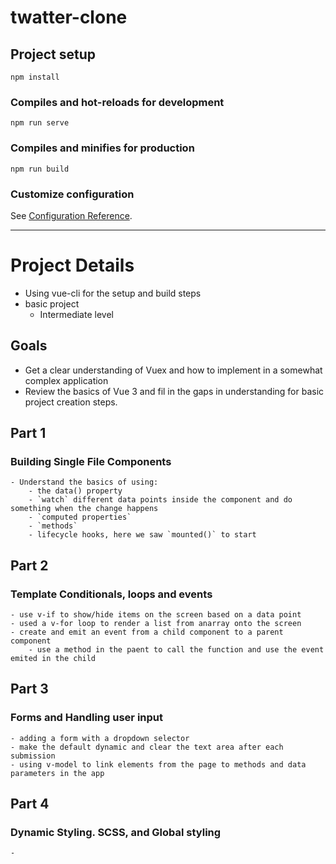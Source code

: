 # twatter-clone

## Project setup
```
npm install
```

### Compiles and hot-reloads for development
```
npm run serve
```

### Compiles and minifies for production
```
npm run build
```

### Customize configuration
See [Configuration Reference](https://cli.vuejs.org/config/).


---------------------------------------------------------------------------

# Project Details

- Using vue-cli for the setup and build steps
- basic project
	- Intermediate level


## Goals

* Get a clear understanding of Vuex and how to implement in a somewhat complex application
* Review the basics of Vue 3 and fil in the gaps in understanding for basic project creation steps.


## Part 1

### Building Single File Components
	- Understand the basics of using:
		- the data() property
		- `watch` different data points inside the component and do something when the change happens
		- `computed properties`
		- `methods`
		- lifecycle hooks, here we saw `mounted()` to start


## Part 2

### Template Conditionals, loops and events

	- use v-if to show/hide items on the screen based on a data point
	- used a v-for loop to render a list from anarray onto the screen
	- create and emit an event from a child component to a parent component
		- use a method in the paent to call the function and use the event emited in the child


## Part 3

### Forms and Handling user input

	- adding a form with a dropdown selector
	- make the default dynamic and clear the text area after each submission
	- using v-model to link elements from the page to methods and data parameters in the app


## Part 4 

### Dynamic Styling. SCSS, and Global styling

	-